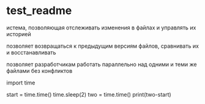 # test_readme
истема, позволяющая отслеживать изменения в файлах и управлять их историей

позволяет возвращаться к предыдущим версиям файлов, сравнивать их и восстанавливать

позволяет разработчикам работать параллельно над одними и теми же файлами без конфликтов

import time 

start = time.time()
time.sleep(2)
two = time.time()
print(two-start)
